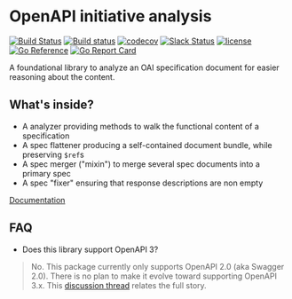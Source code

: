 # OpenAPI initiative analysis

[![Build Status](https://travis-ci.org/circl-dev/analysis.svg?branch=master)](https://travis-ci.org/circl-dev/analysis)
[![Build status](https://ci.appveyor.com/api/projects/status/x377t5o9ennm847o/branch/master?svg=true)](https://ci.appveyor.com/project/casualjim/circl-dev/analysis/branch/master)
[![codecov](https://codecov.io/gh/circl-dev/analysis/branch/master/graph/badge.svg)](https://codecov.io/gh/circl-dev/analysis)
[![Slack Status](https://slackin.goswagger.io/badge.svg)](https://slackin.goswagger.io)
[![license](http://img.shields.io/badge/license-Apache%20v2-orange.svg)](https://raw.githubusercontent.com/circl-dev/analysis/master/LICENSE)
[![Go Reference](https://pkg.go.dev/badge/github.com/circl-dev/analysis.svg)](https://pkg.go.dev/github.com/circl-dev/analysis)
[![Go Report Card](https://goreportcard.com/badge/github.com/circl-dev/analysis)](https://goreportcard.com/report/github.com/circl-dev/analysis)


A foundational library to analyze an OAI specification document for easier reasoning about the content.

## What's inside?

* A analyzer providing methods to walk the functional content of a specification
* A spec flattener producing a self-contained document bundle, while preserving `$ref`s
* A spec merger ("mixin") to merge several spec documents into a primary spec
* A spec "fixer" ensuring that response descriptions are non empty

[Documentation](https://godoc.org/github.com/circl-dev/analysis)

## FAQ

* Does this library support OpenAPI 3?

> No.
> This package currently only supports OpenAPI 2.0 (aka Swagger 2.0).
> There is no plan to make it evolve toward supporting OpenAPI 3.x.
> This [discussion thread](https://github.com/circl-dev/spec/issues/21) relates the full story.
>
